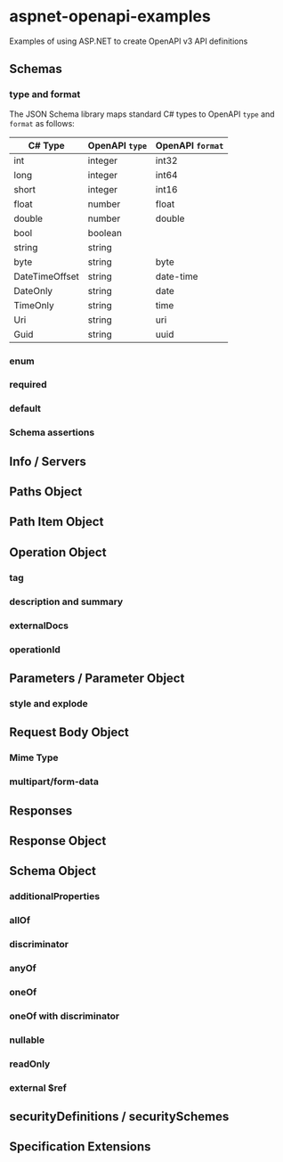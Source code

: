 # aspnet-openapi-examples

<!-- cspell:ignore aspnet openapi -->

Examples of using ASP.NET to create OpenAPI v3 API definitions

## Schemas

### type and format

The JSON Schema library maps standard C# types to OpenAPI `type` and `format` as follows:

| C# Type        | OpenAPI `type` | OpenAPI `format` |
| -------------- | -------------- | ---------------- |
| int            | integer        | int32            |
| long           | integer        | int64            |
| short          | integer        | int16            |
| float          | number         | float            |
| double         | number         | double           |
| bool           | boolean        |                  |
| string         | string         |                  |
| byte           | string         | byte             |
| DateTimeOffset | string         | date-time        |
| DateOnly       | string         | date             |
| TimeOnly       | string         | time             |
| Uri            | string         | uri              |
| Guid           | string         | uuid             |

### enum

### required

### default

### Schema assertions

## Info / Servers

## Paths Object

## Path Item Object

## Operation Object

### tag

### description and summary

### externalDocs

### operationId

## Parameters / Parameter Object

### style and explode

## Request Body Object

### Mime Type

### multipart/form-data

## Responses

## Response Object

## Schema Object

### additionalProperties

### allOf

### discriminator

### anyOf

### oneOf

### oneOf with discriminator

### nullable

### readOnly

### external $ref

## securityDefinitions / securitySchemes

## Specification Extensions
